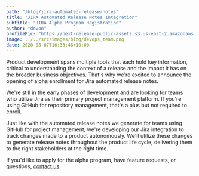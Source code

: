 ```yaml
---
path: "/blog/jira-automated-release-notes"
title: "JIRA Automated Release Notes Integration"
subtitle: "JIRA Alpha Program Registration"
author: "devon"
profilePic: "https://next-release-public-assets.s3.us-east-2.amazonaws.com/devon_profile_pic.png"
image: ../../src/images/blog/devops_team.png
date: 2020-08-07T16:33:46+10:00
---
```


Product development spans multiple tools that each hold key
information, critical to understanding the context of a release and
the impact it has on the broader business objectives. That's why we're
excited to announce the opening of alpha enrollment for Jira automated
release notes.

We're still in the early phases of development and are looking for teams
who utilize Jira as their primary project management platform. If you're
using GitHub for repository management, that's a plus but not required to
enroll.

Just like with the automated release notes we generate for teams using
GitHub for project management, we're developing our Jira integration to
track changes made to a product autonomously. We'll utilize these changes
to generate release notes throughout the product life cycle, delivering
them to the right stakeholders at the right time.

If you'd like to apply for the alpha program, have feature requests, or
questions, [contact us](https://www.nextrelease.io/contact).
